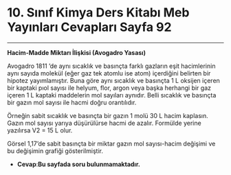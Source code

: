 # 10. Sınıf Kimya Ders Kitabı Meb Yayınları Cevapları Sayfa 92

---

**Hacim-Madde Miktarı İlişkisi (Avogadro Yasası)**

Avogadro 1811 ’de aynı sıcaklık ve basınçta farklı gazların eşit hacimlerinin aynı sayıda molekül (eğer gaz tek atomlu ise atom) içerdiğini belirten bir hipotez yayımlamıştır. Buna göre aynı sıcaklık ve basınçta 1 L oksijen içeren bir kaptaki pıol sayısı ile helyum, flor, argon veya başka herhangi bir gaz içeren 1 L kaptaki maddelerin mol sayıları aynıdır. Belli sıcaklık ve basınçta bir gazın mol sayısı ile hacmi doğru orantılıdır.

Örneğin sabit sıcaklık ve basınçta bir gazın 1 molü 30 L hacim kaplasın. Gazın mol sayısı yarıya düşürülürse hacmi de azalır. Formülde yerine yazılırsa V2 = 15 L olur.

Görsel 1,17’de sabit basınçta bir miktar gazın mol sayısı-hacim değişimi ve bu değişimin grafiği gösterilmiştir.

-   **Cevap**:**Bu sayfada soru bulunmamaktadır.**
